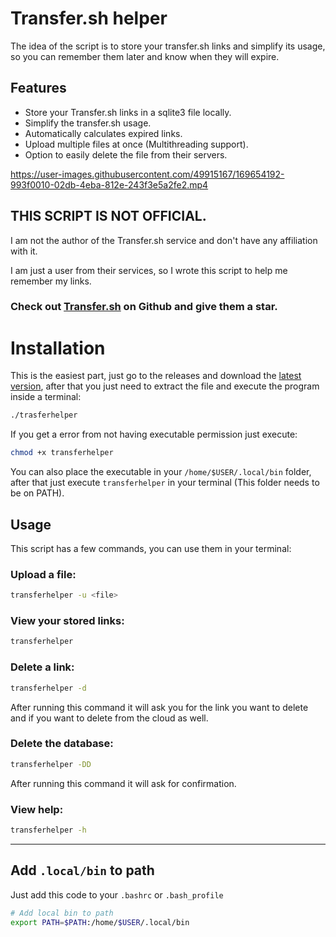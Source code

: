 # Transfer.sh helper

The idea of the script is to store your transfer.sh links and simplify its usage, so you can remember them later and know when they will expire.

## Features

- Store your Transfer.sh links in a sqlite3 file locally.
- Simplify the transfer.sh usage.
- Automatically calculates expired links.
- Upload multiple files at once (Multithreading support).
- Option to easily delete the file from their servers.

https://user-images.githubusercontent.com/49915167/169654192-993f0010-02db-4eba-812e-243f3e5a2fe2.mp4

## THIS SCRIPT IS NOT OFFICIAL.

I am not the author of the Transfer.sh service and don't have any affiliation with it.

I am just a user from their services, so I wrote this script to help me remember my links.

### Check out [Transfer.sh](https://github.com/dutchcoders/transfer.sh) on Github and give them a star.

# Installation

This is the easiest part, just go to the releases and download the [latest version](https://github.com/OLoKo64/transfer-sh-store/releases), after that you just need to extract the file and execute the program inside a terminal:

```bash
./trasferhelper
```

If you get a error from not having executable permission just execute:

```bash
chmod +x transferhelper
```

You can also place the executable in your `/home/$USER/.local/bin` folder, after that just execute `transferhelper` in your terminal (This folder needs to be on PATH).

## Usage

This script has a few commands, you can use them in your terminal:

### Upload a file:

```bash
transferhelper -u <file>
```

### View your stored links:

```bash
transferhelper
```

### Delete a link:

```bash
transferhelper -d
```

After running this command it will ask you for the link you want to delete and if you want to delete from the cloud as well.

### Delete the database:

```bash
transferhelper -DD
```

After running this command it will ask for confirmation.

### View help:

```bash
transferhelper -h
```

---

## Add `.local/bin` to path

Just add this code to your `.bashrc` or `.bash_profile`

```bash
# Add local bin to path
export PATH=$PATH:/home/$USER/.local/bin
```
